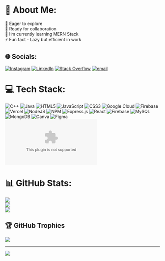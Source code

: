 # 💫 About Me:
🔭 Eager to explore <br>💬 Ready for collaboration <br>🌱 I’m currently learning MERN Stack <br>⚡ Fun fact - Lazy but efficient in work


## 🌐 Socials:
[![Instagram](https://img.shields.io/badge/Instagram-%23E4405F.svg?logo=Instagram&logoColor=white)](https://instagram.com/gajanan1113) [![LinkedIn](https://img.shields.io/badge/LinkedIn-%230077B5.svg?logo=linkedin&logoColor=white)](https://linkedin.com/in/gajanan-patange-820498259) [![Stack Overflow](https://img.shields.io/badge/-Stackoverflow-FE7A16?logo=stack-overflow&logoColor=white)](https://stackoverflow.com/users/28979857) [![email](https://img.shields.io/badge/Email-D14836?logo=gmail&logoColor=white)](mailto:gajananpatangepg@gmail.com) 

# 💻 Tech Stack:
![C++](https://img.shields.io/badge/c++-%2300599C.svg?style=for-the-badge&logo=c%2B%2B&logoColor=white) ![Java](https://img.shields.io/badge/java-%23ED8B00.svg?style=for-the-badge&logo=openjdk&logoColor=white) ![HTML5](https://img.shields.io/badge/html5-%23E34F26.svg?style=for-the-badge&logo=html5&logoColor=white) ![JavaScript](https://img.shields.io/badge/javascript-%23323330.svg?style=for-the-badge&logo=javascript&logoColor=%23F7DF1E) ![CSS3](https://img.shields.io/badge/css3-%231572B6.svg?style=for-the-badge&logo=css3&logoColor=white) ![Google Cloud](https://img.shields.io/badge/GoogleCloud-%234285F4.svg?style=for-the-badge&logo=google-cloud&logoColor=white) ![Firebase](https://img.shields.io/badge/firebase-%23039BE5.svg?style=for-the-badge&logo=firebase) ![Vercel](https://img.shields.io/badge/vercel-%23000000.svg?style=for-the-badge&logo=vercel&logoColor=white) ![NodeJS](https://img.shields.io/badge/node.js-6DA55F?style=for-the-badge&logo=node.js&logoColor=white) ![NPM](https://img.shields.io/badge/NPM-%23CB3837.svg?style=for-the-badge&logo=npm&logoColor=white) ![Express.js](https://img.shields.io/badge/express.js-%23404d59.svg?style=for-the-badge&logo=express&logoColor=%2361DAFB) ![React](https://img.shields.io/badge/react-%2320232a.svg?style=for-the-badge&logo=react&logoColor=%2361DAFB) ![Firebase](https://img.shields.io/badge/firebase-a08021?style=for-the-badge&logo=firebase&logoColor=ffcd34) ![MySQL](https://img.shields.io/badge/mysql-4479A1.svg?style=for-the-badge&logo=mysql&logoColor=white) ![MongoDB](https://img.shields.io/badge/MongoDB-%234ea94b.svg?style=for-the-badge&logo=mongodb&logoColor=white) ![Canva](https://img.shields.io/badge/Canva-%2300C4CC.svg?style=for-the-badge&logo=Canva&logoColor=white) ![Figma](https://img.shields.io/badge/figma-%23F24E1E.svg?style=for-the-badge&logo=figma&logoColor=white) ![Portfolio](chat.com)
# 📊 GitHub Stats:
![](https://github-readme-stats.vercel.app/api?username=gajananhp13&theme=react&hide_border=false&include_all_commits=false&count_private=false)<br/>
![](https://nirzak-streak-stats.vercel.app/?user=gajananhp13&theme=react&hide_border=false)<br/>
![](https://github-readme-stats.vercel.app/api/top-langs/?username=gajananhp13&theme=react&hide_border=false&include_all_commits=false&count_private=false&layout=compact)

## 🏆 GitHub Trophies
![](https://github-profile-trophy.vercel.app/?username=gajananhp13&theme=radical&no-frame=false&no-bg=true&margin-w=4)

---
[![](https://visitcount.itsvg.in/api?id=gajananhp13&icon=0&color=0)](https://visitcount.itsvg.in)

<!-- Proudly created with GPRM ( https://gprm.itsvg.in ) -->
